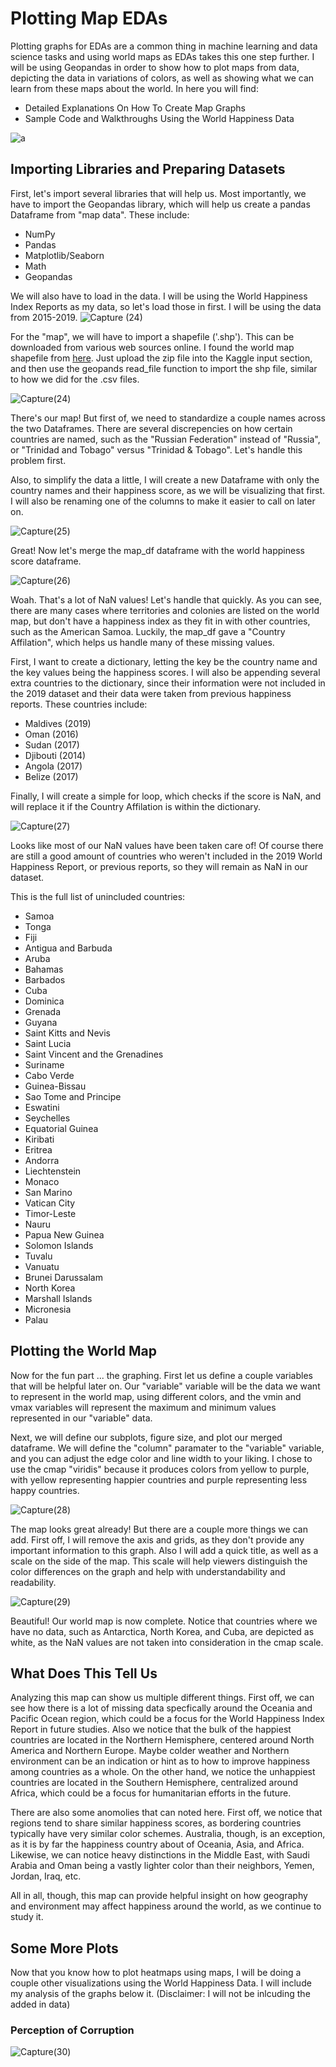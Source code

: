 # Plotting Map EDAs
Plotting graphs for EDAs are a common thing in machine learning and data science tasks and using world maps as EDAs takes this one step further. I will be using Geopandas in order to show how to plot maps from data, depicting the data in variations of colors, as well as showing what we can learn from these maps about the world. In here you will find:
- Detailed Explanations On How To Create Map Graphs
- Sample Code and Walkthroughs Using the World Happiness Data

![a](https://miro.medium.com/max/3720/1*HevTonUoRkTNolFPO2P8Kw.png)

## Importing Libraries and Preparing Datasets
First, let's import several libraries that will help us. Most importantly, we have to import the Geopandas library, which will help us create a pandas Dataframe from "map data". These include:
- NumPy
- Pandas
- Matplotlib/Seaborn
- Math
- Geopandas

We will also have to load in the data. I will be using the World Happiness Index Reports as my data, so let's load those in first. I will be using the data from 2015-2019.
![Capture (24)](https://user-images.githubusercontent.com/69808907/132382065-7e5b7350-99f8-4b03-8349-e40507831a64.PNG)

For the "map", we will have to import a shapefile ('.shp'). This can be downloaded from various web sources online. I found the world map shapefile from [here](https://hub.arcgis.com/). Just upload the zip file into the Kaggle input section, and then use the geopands read_file function to import the shp file, similar to how we did for the .csv files.

![Capture(24)](https://user-images.githubusercontent.com/69808907/132382213-818ffead-5eff-4419-98fa-10222052dbc5.PNG)

There's our map! But first of, we need to standardize a couple names across the two Dataframes. There are several discrepencies on how certain countries are named, such as the "Russian Federation" instead of "Russia", or "Trinidad and Tobago" versus "Trinidad & Tobago". Let's handle this problem first.

Also, to simplify the data a little, I will create a new Dataframe with only the country names and their happiness score, as we will be visualizing that first. I will also be renaming one of the columns to make it easier to call on later on.

![Capture(25)](https://user-images.githubusercontent.com/69808907/132382331-f988eaf0-91e3-46e9-ad84-2aa6f3fdd6d1.PNG)

Great! Now let's merge the map_df dataframe with the world happiness score dataframe.

![Capture(26)](https://user-images.githubusercontent.com/69808907/132382405-f71cbdb1-c351-4d39-b4c8-1341bf40ea77.PNG)

Woah. That's a lot of NaN values! Let's handle that quickly. As you can see, there are many cases where territories and colonies are listed on the world map, but don't have a happiness index as they fit in with other countries, such as the American Samoa. Luckily, the map_df gave a "Country Affilation", which helps us handle many of these missing values.

First, I want to create a dictionary, letting the key be the country name and the key values being the happiness scores. I will also be appending several extra countries to the dictionary, since their information were not included in the 2019 dataset and their data were taken from previous happiness reports. These countries include:
- Maldives (2019)
- Oman (2016)
- Sudan (2017)
- Djibouti (2014)
- Angola (2017)
- Belize (2017)

Finally, I will create a simple for loop, which checks if the score is NaN, and will replace it if the Country Affilation is within the dictionary.

![Capture(27)](https://user-images.githubusercontent.com/69808907/132382576-074fffdf-9280-4833-baed-d5f6c48e4f4f.PNG)

Looks like most of our NaN values have been taken care of! Of course there are still a good amount of countries who weren't included in the 2019 World Happiness Report, or previous reports, so they will remain as NaN in our dataset.

This is the full list of unincluded countries:
- Samoa
- Tonga
- Fiji
- Antigua and Barbuda
- Aruba
- Bahamas
- Barbados
- Cuba
- Dominica
- Grenada
- Guyana
- Saint Kitts and Nevis
- Saint Lucia
- Saint Vincent and the Grenadines
- Suriname
- Cabo Verde
- Guinea-Bissau
- Sao Tome and Principe
- Eswatini
- Seychelles
- Equatorial Guinea
- Kiribati
- Eritrea
- Andorra
- Liechtenstein
- Monaco
- San Marino
- Vatican City
- Timor-Leste
- Nauru
- Papua New Guinea
- Solomon Islands
- Tuvalu
- Vanuatu
- Brunei Darussalam
- North Korea
- Marshall Islands
- Micronesia
- Palau

## Plotting the World Map
Now for the fun part ... the graphing. First let us define a couple variables that will be helpful later on. Our "variable" variable will be the data we want to represent in the world map, using different colors, and the vmin and vmax variables will represent the maximum and minimum values represented in our "variable" data.

Next, we will define our subplots, figure size, and plot our merged dataframe. We will define the "column" paramater to the "variable" variable, and you can adjust the edge color and line width to your liking. I chose to use the cmap "viridis" because it produces colors from yellow to purple, with yellow representing happier countries and purple representing less happy countries.

![Capture(28)](https://user-images.githubusercontent.com/69808907/132382967-65bbe7cb-c316-4afc-91b4-be33ac4b1997.PNG)

The map looks great already! But there are a couple more things we can add. First off, I will remove the axis and grids, as they don't provide any important information to this graph. Also I will add a quick title, as well as a scale on the side of the map. This scale will help viewers distinguish the color differences on the graph and help with understandability and readability.

![Capture(29)](https://user-images.githubusercontent.com/69808907/132383064-e26c807b-fb4a-446a-b0e8-4010a876b80b.PNG)

Beautiful! Our world map is now complete. Notice that countries where we have no data, such as Antarctica, North Korea, and Cuba, are depicted as white, as the NaN values are not taken into consideration in the cmap scale.

## What Does This Tell Us
Analyzing this map can show us multiple different things. First off, we can see how there is a lot of missing data specfically around the Oceania and Pacific Ocean region, which could be a focus for the World Happiness Index Report in future studies. Also we notice that the bulk of the happiest countries are located in the Northern Hemisphere, centered around North America and Northern Europe. Maybe colder weather and Northern environment can be an indication or hint as to how to improve happiness among countries as a whole. On the other hand, we notice the unhappiest countries are located in the Southern Hemisphere, centralized around Africa, which could be a focus for humanitarian efforts in the future.

There are also some anomolies that can noted here. First off, we notice that regions tend to share similar happiness scores, as bordering countries typically have very similar color schemes. Australia, though, is an exception, as it is by far the happiness country about of Oceania, Asia, and Africa. Likewise, we can notice heavy distinctions in the Middle East, with Saudi Arabia and Oman being a vastly lighter color than their neighbors, Yemen, Jordan, Iraq, etc.

All in all, though, this map can provide helpful insight on how geography and environment may affect happiness around the world, as we continue to study it.

## Some More Plots
Now that you know how to plot heatmaps using maps, I will be doing a couple other visualizations using the World Happiness Data. I will include my analysis of the graphs below it. (Disclaimer: I will not be inlcuding the added in data)

### Perception of Corruption
![Capture(30)](https://user-images.githubusercontent.com/69808907/132383209-d030d5c3-ca07-4137-9ae2-c8e82534cead.PNG)
